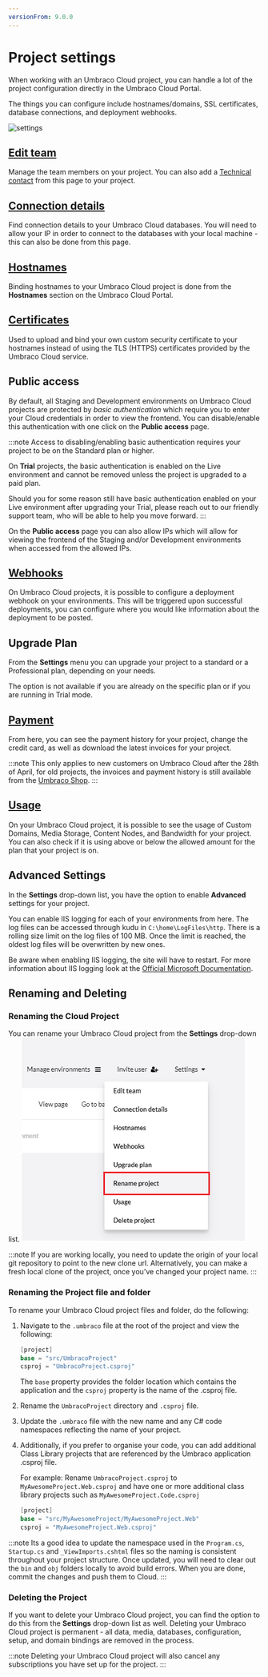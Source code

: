 ```yaml
---
versionFrom: 9.0.0
---
```


# Project settings

When working with an Umbraco Cloud project, you can handle a lot of the project configuration directly in the Umbraco Cloud Portal.

The things you can configure include hostnames/domains, SSL certificates, database connections, and deployment webhooks.

![settings](images/project-settings.png)

## [Edit team](../Team-Members)

Manage the team members on your project. You can also add a [Technical contact](../Team-Members/Technical-Contact.md) from this page to your project.

## [Connection details](../../Databases)

Find connection details to your Umbraco Cloud databases. You will need to allow your IP in order to connect to the databases with your local machine - this can also be done from this page.

## [Hostnames](../Manage-Hostnames)

Binding hostnames to your Umbraco Cloud project is done from the **Hostnames** section on the Umbraco Cloud Portal.

## [Certificates](../Manage-Hostnames/Security-Certificates)

Used to upload and bind your own custom security certificate to your hostnames instead of using the TLS (HTTPS) certificates provided by the Umbraco Cloud service.

## Public access

By default, all Staging and Development environments on Umbraco Cloud projects are protected by *basic authentication* which require you to enter your Cloud credentials in order to view the frontend. You can disable/enable this authentication with one click on the **Public access** page.

:::note
Access to disabling/enabling basic authentication requires your project to be on the Standard plan or higher.

On **Trial** projects, the basic authentication is enabled on the Live environment and cannot be removed unless the project is upgraded to a paid plan.

Should you for some reason still have basic authentication enabled on your Live environment after upgrading your Trial, please reach out to our friendly support team, who will be able to help you move forward.
:::

On the **Public access** page you can also allow IPs which will allow for viewing the frontend of the Staging and/or Development environments when accessed from the allowed IPs.

## [Webhooks](../../Deployment/Deployment-webhook)

On Umbraco Cloud projects, it is possible to configure a deployment webhook on your environments. This will be triggered upon successful deployments, you can configure where you would like information about the deployment to be posted.

## Upgrade Plan

From the **Settings** menu you can upgrade your project to a standard or a Professional plan, depending on your needs.

The option is not available if you are already on the specific plan or if you are running in Trial mode.

## [Payment](../Manage-Subscriptions/new-shop.md)

From here, you can see the payment history for your project, change the credit card, as well as download the latest invoices for your project.

:::note
This only applies to new customers on Umbraco Cloud after the 28th of April, for old projects, the invoices and payment history is still available from the [Umbraco Shop](https://shop.umbraco.com/profile/sign-in).
:::

## [Usage](../Usage/)

On your Umbraco Cloud project, it is possible to see the usage of Custom Domains, Media Storage, Content Nodes, and Bandwidth for your project. You can also check if it is using above or below the allowed amount for the plan that your project is on.

## Advanced Settings

In the **Settings** drop-down list, you have the option to enable **Advanced** settings for your project.

You can enable IIS logging for each of your environments from here. The log files can be accessed through kudu in `C:\home\LogFiles\http`. There is a rolling size limit on the log files of 100 MB. Once the limit is reached, the oldest log files will be overwritten by new ones.

Be aware when enabling IIS logging, the site will have to restart. For more information about IIS logging look at the [Official Microsoft Documentation](https://docs.microsoft.com/en-us/iis/configuration/system.webserver/httplogging).

## Renaming and Deleting

### Renaming the Cloud Project

You can rename your Umbraco Cloud project from the **Settings** drop-down list.
![settings](images/renaming-project.png)

:::note
If you are working locally, you need to update the origin of your local git repository to point to the new clone url. Alternatively, you can make a fresh local clone of the project, once you’ve changed your project name.
:::

### Renaming the Project file and folder

To rename your Umbraco Cloud project files and folder, do the following:

1. Navigate to the `.umbraco` file at the root of the project and view the following:

    ```csharp
    [project]
    base = "src/UmbracoProject"
    csproj = "UmbracoProject.csproj"
    ```

    The `base` property provides the folder location which contains the application and the `csproj` property is the name of the .csproj file.

2. Rename the `UmbracoProject` directory and `.csproj` file.

3. Update the `.umbraco` file with the new name and any C# code namespaces reflecting the name of your project.

4. Additionally, if you prefer to organise your code, you can add additional Class Library projects that are referenced by the Umbraco application .csproj file.

   For example: Rename `UmbracoProject.csproj` to `MyAwesomeProject.Web.csproj` and have one or more additional class library projects such as `MyAwesomeProject.Code.csproj`

    ```csharp
    [project]
    base = "src/MyAwesomeProject/MyAwesomeProject.Web"
    csproj = "MyAwesomeProject.Web.csproj"
    ```

:::note
Its a good idea to update the namespace used in the `Program.cs`, `Startup.cs` and `_ViewImports.cshtml` files so the naming is consistent throughout your project structure. Once updated, you will need to clear out the `bin` and `obj` folders locally to avoid build errors. When you are done, commit the changes and push them to Cloud.
:::

### Deleting the Project

If you want to delete your Umbraco Cloud project, you can find the option to do this from the **Settings** drop-down list as well. Deleting your Umbraco Cloud project is permanent - all data, media, databases, configuration, setup, and domain bindings are removed in the process.

:::note
Deleting your Umbraco Cloud project will also cancel any subscriptions you have set up for the project.
:::
